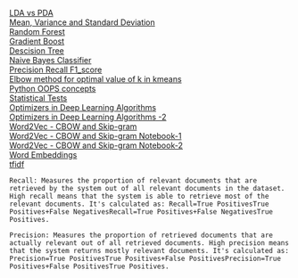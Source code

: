 [LDA vs PDA](https://www.youtube.com/watch?v=M4HpyJHPYBY) <br/>
[Mean, Variance and Standard Deviation](https://www.geeksforgeeks.org/mathematics-mean-variance-and-standard-deviation/)  <br/>
[Random Forest](https://www.youtube.com/watch?v=J4Wdy0Wc_xQ) <br/>
[Gradient Boost](https://www.youtube.com/watch?v=3CC4N4z3GJc) <br/>
[Descision Tree](https://www.youtube.com/watch?v=_L39rN6gz7Y) <br/>
[Naive Bayes Classifier](https://www.youtube.com/watch?v=O2L2Uv9pdDA) <br/>
[Precision Recall F1_score](https://medium.com/@mahesh.chavan1997/what-is-precision-recall-f1-score-b65b1965804c) <br/>
[Elbow method for optimal value of k in kmeans](https://www.geeksforgeeks.org/elbow-method-for-optimal-value-of-k-in-kmeans/) <br/>
[Python OOPS concepts](https://www.pythontutorial.net/python-oop/) <br/>
[Statistical Tests](https://www.youtube.com/watch?v=I10q6fjPxJ0) <br/>
[Optimizers in Deep Learning Algorithms](https://www.analyticsvidhya.com/blog/2021/10/a-comprehensive-guide-on-deep-learning-optimizers/) <br/>
[Optimizers in Deep Learning Algorithms -2](https://medium.com/analytics-vidhya/this-blog-post-aims-at-explaining-the-behavior-of-different-algorithms-for-optimizing-gradient-46159a97a8c1) <br/>
[Word2Vec - CBOW and Skip-gram](https://www.youtube.com/watch?v=CsgiVnW401c) <br/>
[Word2Vec - CBOW and Skip-gram Notebook-1](https://neptune.ai/blog/word-embeddings-guide) <br/>
[Word2Vec - CBOW and Skip-gram Notebook-2](https://www.kaggle.com/code/alincijov/nlp-starter-continuous-bag-of-words-cbow) <br/>
[Word Embeddings](https://www.youtube.com/watch?v=mWvnlVw_LiY&list=PL75e0qA87dlG-za8eLI6t0_Pbxafk-cxb&index=5)  <br/>
[tfidf](https://www.youtube.com/watch?v=D2V1okCEsiE)




    Recall: Measures the proportion of relevant documents that are retrieved by the system out of all relevant documents in the dataset. High recall means that the system is able to retrieve most of the relevant documents. It's calculated as: Recall=True PositivesTrue Positives+False NegativesRecall=True Positives+False NegativesTrue Positives​.

    Precision: Measures the proportion of retrieved documents that are actually relevant out of all retrieved documents. High precision means that the system returns mostly relevant documents. It's calculated as: Precision=True PositivesTrue Positives+False PositivesPrecision=True Positives+False PositivesTrue Positives​.

